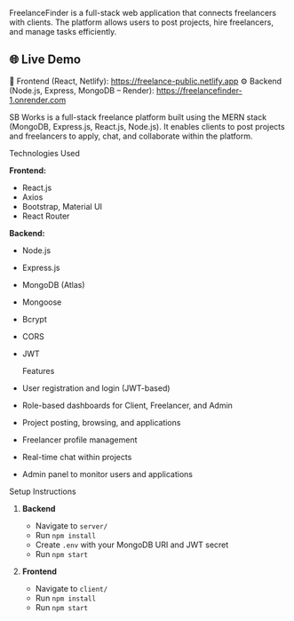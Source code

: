 FreelanceFinder is a full-stack web application that connects freelancers with clients. The platform allows users to post projects, hire freelancers, and manage tasks efficiently.

## 🌐 Live Demo
🚀 Frontend (React, Netlify): https://freelance-public.netlify.app
⚙️ Backend (Node.js, Express, MongoDB – Render): https://freelancefinder-1.onrender.com



SB Works is a full-stack freelance platform built using the MERN stack (MongoDB, Express.js, React.js, Node.js). It enables clients to post projects and freelancers to apply, chat, and collaborate within the platform.

  Technologies Used

**Frontend:**

* React.js
* Axios
* Bootstrap, Material UI
* React Router

**Backend:**

* Node.js
* Express.js
* MongoDB (Atlas)
* Mongoose
* Bcrypt
* CORS
* JWT

   Features

* User registration and login (JWT-based)
* Role-based dashboards for Client, Freelancer, and Admin
* Project posting, browsing, and applications
* Freelancer profile management
* Real-time chat within projects
* Admin panel to monitor users and applications

 Setup Instructions

1. **Backend**

   * Navigate to `server/`
   * Run `npm install`
   * Create `.env` with your MongoDB URI and JWT secret
   * Run `npm start`

2. **Frontend**

   * Navigate to `client/`
   * Run `npm install`
   * Run `npm start`


